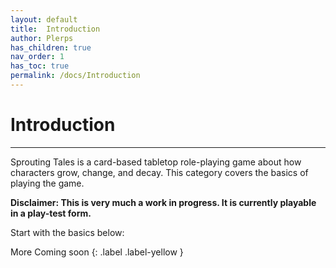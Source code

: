 ```yaml
---
layout: default
title:  Introduction
author: Plerps
has_children: true
nav_order: 1
has_toc: true
permalink: /docs/Introduction
---
```



# Introduction

---

Sprouting Tales is a card-based tabletop role-playing game about how characters grow, change, and decay. This category covers the basics of playing the game. 

**Disclaimer: This is very much a work in progress. It is currently playable in a play-test form.**

Start with the basics below:


<div markdown="1">
More Coming soon
{: .label .label-yellow }
</div>